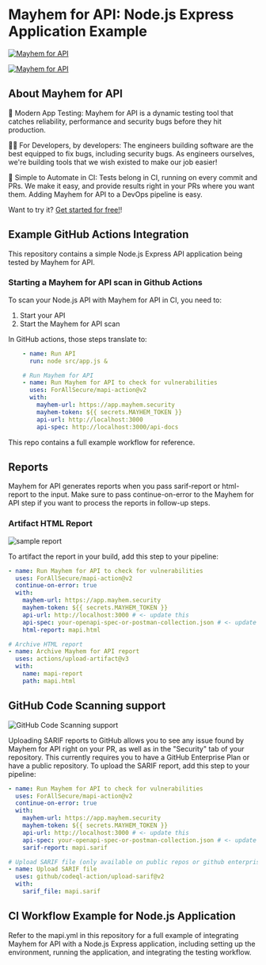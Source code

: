 # Mayhem for API: Node.js Express Application Example

[![Mayhem for API](https://mayhem4api.forallsecure.com/api/v1/api-target/forallsecure/forallsecure-mapi-action-examples/badge/icon.svg?scm_branch=main)](https://mayhem4api.forallsecure.com/forallsecure/forallsecure-mapi-action-examples/latest-job?scm_branch=main)

[![Mayhem for API](https://mayhem4api.forallsecure.com/downloads/img/mapi-logo-full-color.svg)](http://mayhem4api.forallsecure.com/signup)

## About Mayhem for API

🧪 Modern App Testing: Mayhem for API is a dynamic testing tool that
catches reliability, performance and security bugs before they hit
production.

🧑‍💻 For Developers, by developers: The engineers building
software are the best equipped to fix bugs, including security bugs. As
engineers ourselves, we're building tools that we wish existed to make
our job easier!

🤖 Simple to Automate in CI: Tests belong in CI, running on every commit
and PRs. We make it easy, and provide results right in your PRs where
you want them. Adding Mayhem for API to a DevOps pipeline is easy.

Want to try it? [Get started for free!](https://www.mayhem.security/get-started)!

## Example GitHub Actions Integration

This repository contains a simple Node.js Express API application being tested by Mayhem for API.

### Starting a Mayhem for API scan in Github Actions

To scan your Node.js API with Mayhem for API in CI, you need to:
1) Start your API
2) Start the Mayhem for API scan

In GitHub actions, those steps translate to:

```yaml
    - name: Run API
      run: node src/app.js &

    # Run Mayhem for API
    - name: Run Mayhem for API to check for vulnerabilities
      uses: ForAllSecure/mapi-action@v2
      with:
        mayhem-url: https://app.mayhem.security
        mayhem-token: ${{ secrets.MAYHEM_TOKEN }}
        api-url: http://localhost:3000
        api-spec: http://localhost:3000/api-docs
```
This repo contains a full example workflow for reference.

## Reports
Mayhem for API generates reports when you pass sarif-report or html-report to the input. Make sure to pass continue-on-error to the Mayhem for API step if you want to process the reports in follow-up steps.

### Artifact HTML Report

![sample report](https://mayhem4api.forallsecure.com/downloads/img/sample-report.png)

To artifact the report in your build, add this step to your pipeline:

```yaml
- name: Run Mayhem for API to check for vulnerabilities
  uses: ForAllSecure/mapi-action@v2
  continue-on-error: true
  with:
    mayhem-url: https://app.mayhem.security
    mayhem-token: ${{ secrets.MAYHEM_TOKEN }}
    api-url: http://localhost:3000 # <- update this
    api-spec: your-openapi-spec-or-postman-collection.json # <- update this
    html-report: mapi.html

# Archive HTML report
- name: Archive Mayhem for API report
  uses: actions/upload-artifact@v3
  with:
    name: mapi-report
    path: mapi.html
```

## GitHub Code Scanning support
![GitHub Code Scanning support](http://mayhem4api.forallsecure.com/downloads/img/sarif-github.png)

Uploading SARIF reports to GitHub allows you to see any issue found by
Mayhem for API right on your PR, as well as in the "Security" tab of
your repository. This currently requires you to have a GitHub Enterprise
Plan or have a public repository. To upload the SARIF report, add this
step to your pipeline:

```yaml
- name: Run Mayhem for API to check for vulnerabilities
  uses: ForAllSecure/mapi-action@v2
  continue-on-error: true
  with:
    mayhem-url: https://app.mayhem.security
    mayhem-token: ${{ secrets.MAYHEM_TOKEN }}
    api-url: http://localhost:3000 # <- update this
    api-spec: your-openapi-spec-or-postman-collection.json # <- update this
    sarif-report: mapi.sarif

# Upload SARIF file (only available on public repos or github enterprise)
- name: Upload SARIF file
  uses: github/codeql-action/upload-sarif@v2
  with:
    sarif_file: mapi.sarif
```

## CI Workflow Example for Node.js Application
Refer to the mapi.yml in this repository for a full example of integrating Mayhem for API with a Node.js Express application, including setting up the environment, running the application, and integrating the testing workflow.